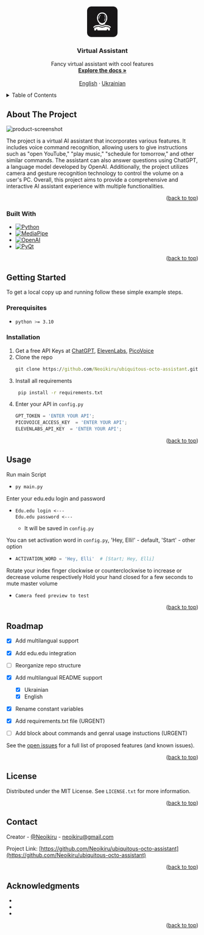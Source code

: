 <a name="readme-top"></a>

<!-- PROJECT LOGO -->
<br />
<div align="center">
  <a href="https://github.com/Neoikiru/ubiquitous-octo-assistant">
    <img src="GUI/Icons/logo.png" alt="Logo" width="80" height="80">
  </a>

<h3 align="center">Virtual Assistant</h3>

  <p align="center">
    Fancy virtual assistant with cool features
    <br />
    <a href="https://github.com/Neoikiru/ubiquitous-octo-assistant"><strong>Explore the docs »</strong></a>
    <br />
    <br />
    <a href="https://github.com/Neoikiru/ubiquitous-octo-assistant/blob/main/README.md">English</a>
    ·
    <a href="https://github.com/Neoikiru/ubiquitous-octo-assistant/blob/main/README.ua.md">Ukrainian</a>
  </p>
</div>


<!-- TABLE OF CONTENTS -->
<details>
  <summary>Table of Contents</summary>
  <ol>
    <li>
      <a href="#about-the-project">About The Project</a>
      <ul>
        <li><a href="#built-with">Built With</a></li>
      </ul>
    </li>
    <li>
      <a href="#getting-started">Getting Started</a>
      <ul>
        <li><a href="#prerequisites">Prerequisites</a></li>
        <li><a href="#installation">Installation</a></li>
      </ul>
    </li>
    <li><a href="#usage">Usage</a></li>
    <li><a href="#roadmap">Roadmap</a></li>
    <li><a href="#license">License</a></li>
    <li><a href="#contact">Contact</a></li>
    <li><a href="#acknowledgments">Acknowledgments</a></li>
  </ol>
</details>


<!-- ABOUT THE PROJECT -->
## About The Project

![product-screenshot](https://github.com/Neoikiru/ubiquitous-octo-assistant/assets/101185766/bdca7e43-c628-4b3f-960b-07223b6c0dfd)

  The project is a virtual AI assistant that incorporates various features. It includes voice command recognition, allowing users to give instructions such as "open YouTube," "play music," "schedule for tomorrow," and other similar commands. The assistant can also answer questions using ChatGPT, a language model developed by OpenAI. Additionally, the project utilizes camera and gesture recognition technology to control the volume on a user's PC. Overall, this project aims to provide a comprehensive and interactive AI assistant experience with multiple functionalities.


<p align="right">(<a href="#readme-top">back to top</a>)</p>


### Built With
* [![Python][Python.com]][Python-url]
* [![MediaPipe][Mediapipe.com]][Mediapipe-url]
* [![OpenAI][OpenAI.com]][OpenAI-url]
* [![PyQt][PyQt.com]][PyQt-url]

<p align="right">(<a href="#readme-top">back to top</a>)</p>



<!-- GETTING STARTED -->
## Getting Started

To get a local copy up and running follow these simple example steps.

### Prerequisites
* ```sh
  python >= 3.10
  ```

### Installation

1. Get a free API Keys at [ChatGPT](https://platform.openai.com/account/api-keys), [ElevenLabs](https://docs.elevenlabs.io/authentication/01-xi-api-key), [PicoVoice](https://console.picovoice.ai/profile)
2. Clone the repo
   ```cmd
   git clone https://github.com/Neoikiru/ubiquitous-octo-assistant.git
   ```
3. Install all requirements
   ```cmd
    pip install -r requirements.txt
    ```
4. Enter your API in `config.py`
   ```python
   GPT_TOKEN = 'ENTER YOUR API';
   PICOVOICE_ACCESS_KEY  = 'ENTER YOUR API';
   ELEVENLABS_API_KEY  = 'ENTER YOUR API';
   ```

<p align="right">(<a href="#readme-top">back to top</a>)</p>



<!-- USAGE EXAMPLES -->
## Usage

<!-- Use this space to show useful examples of how a project can be used. Additional screenshots, code examples and demos work well in this space. You may also link to more resources. -->
Run main Script
*  ```cmd
   py main.py
   ```
   
Enter your edu.edu login and password
*  ```
   Edu.edu login <---
   Edu.edu password <---
   ```
   + It will be saved in `config.py`
 
You can set activation word in `config.py`, 
   'Hey, Elli!' - default,
   'Start' - other option
*  ```python
   ACTIVATION_WORD = 'Hey, Elli'  # [Start; Hey, Elli]
   ```
   
Rotate your index finger clockwise or counterclockwise to increase or decrease volume respectively
  Hold your hand closed for a few seconds to mute master volume
*  ```
   Camera feed preview to test
   ```
<!-- _For more examples, please refer to the [Documentation](https://example.com)_ -->

<p align="right">(<a href="#readme-top">back to top</a>)</p>



<!-- ROADMAP -->
## Roadmap

- [x] Add multilangual support
- [x] Add edu.edu integration
- [ ] Reorganize repo structure
- [x] Add multilangual README support
    - [x]  Ukrainian
    - [x]  English
- [x] Rename constant variables
- [x] Add requirements.txt file (URGENT)
- [ ] Add block about commands and genral usage instuctions (URGENT)
 

See the [open issues](https://github.com/Neoikiru/ubiquitous-octo-assistant/issues) for a full list of proposed features (and known issues).

<p align="right">(<a href="#readme-top">back to top</a>)</p>



<!-- CONTRIBUTING -->
<!-- ## Contributing

Contributions are what make the open source community such an amazing place to learn, inspire, and create. Any contributions you make are **greatly appreciated**.

If you have a suggestion that would make this better, please fork the repo and create a pull request. You can also simply open an issue with the tag "enhancement".
Don't forget to give the project a star! Thanks again!

1. Fork the Project
2. Create your Feature Branch (`git checkout -b feature/AmazingFeature`)
3. Commit your Changes (`git commit -m 'Add some AmazingFeature'`)
4. Push to the Branch (`git push origin feature/AmazingFeature`)
5. Open a Pull Request

<p align="right">(<a href="#readme-top">back to top</a>)</p> -->



<!-- LICENSE -->
## License

Distributed under the MIT License. See `LICENSE.txt` for more information.

<p align="right">(<a href="#readme-top">back to top</a>)</p>



<!-- CONTACT -->
## Contact

Creator - [@Neoikiru](https://t.me/Neoikiru) - neoikiru@gmail.com

Project Link: [https://github.com/Neoikiru/ubiquitous-octo-assistant](https://github.com/Neoikiru/ubiquitous-octo-assistant)

<p align="right">(<a href="#readme-top">back to top</a>)</p>



<!-- ACKNOWLEDGMENTS -->
## Acknowledgments

* []()
* []()
* []()

<p align="right">(<a href="#readme-top">back to top</a>)</p>



<!-- MARKDOWN LINKS & IMAGES -->
[Mediapipe.com]: https://img.shields.io/badge/Mediapipe-20232A?style=for-the-badge&logo=devdotto&logoColor=#003E54
[Mediapipe-url]: https://developers.google.com/mediapipe
[PyQt.com]: https://img.shields.io/badge/PyQT-20232A?style=for-the-badge&logo=qt&logoColor=#41CD52
[PyQt-url]: https://www.qt.io/product/ui-design-tools
[OpenAI.com]: https://img.shields.io/badge/OpenAI-20232A?style=for-the-badge&logo=openai&logoColor=#412991
[OpenAI-url]: https://openai.com/
[Python.com]: https://img.shields.io/badge/Python-20232A?style=for-the-badge&logo=python&logoColor=#3776AB
[Python-url]: https://www.python.org/

